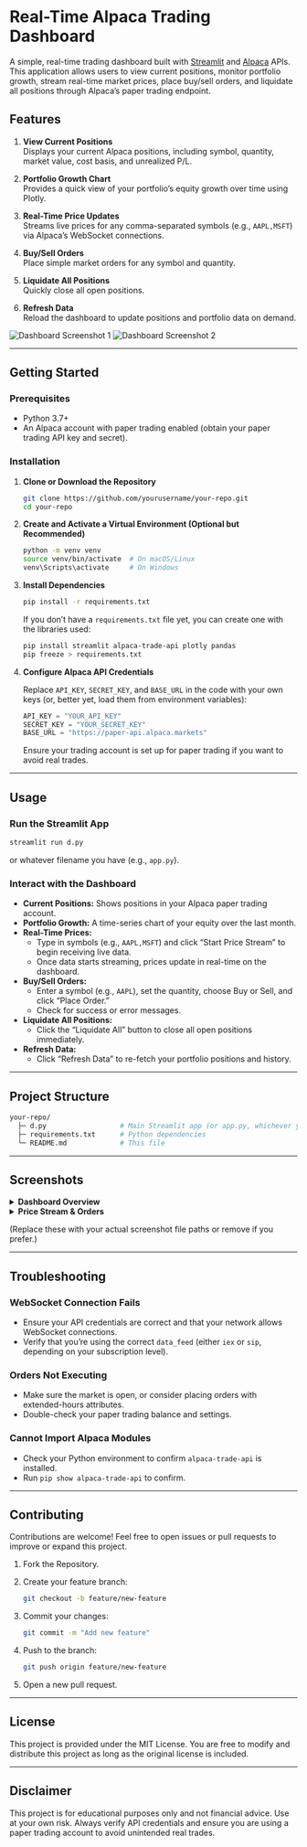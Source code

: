 # Real-Time Alpaca Trading Dashboard

A simple, real-time trading dashboard built with [Streamlit](https://streamlit.io/) and [Alpaca](https://alpaca.markets/) APIs. This application allows users to view current positions, monitor portfolio growth, stream real-time market prices, place buy/sell orders, and liquidate all positions through Alpaca’s paper trading endpoint.

## Features

1. **View Current Positions**  
   Displays your current Alpaca positions, including symbol, quantity, market value, cost basis, and unrealized P/L.

2. **Portfolio Growth Chart**  
   Provides a quick view of your portfolio’s equity growth over time using Plotly.

3. **Real-Time Price Updates**  
   Streams live prices for any comma-separated symbols (e.g., `AAPL,MSFT`) via Alpaca’s WebSocket connections.

4. **Buy/Sell Orders**  
   Place simple market orders for any symbol and quantity.

5. **Liquidate All Positions**  
   Quickly close all open positions.

6. **Refresh Data**  
   Reload the dashboard to update positions and portfolio data on demand.

![Dashboard Screenshot 1](dash1.png)
![Dashboard Screenshot 2](dash2.png)

---

## Getting Started

### Prerequisites

- Python 3.7+
- An Alpaca account with paper trading enabled (obtain your paper trading API key and secret).

### Installation

1. **Clone or Download the Repository**

   ```bash
   git clone https://github.com/yourusername/your-repo.git
   cd your-repo
   ```

2. **Create and Activate a Virtual Environment (Optional but Recommended)**

   ```bash
   python -m venv venv
   source venv/bin/activate  # On macOS/Linux
   venv\Scripts\activate     # On Windows
   ```

3. **Install Dependencies**

   ```bash
   pip install -r requirements.txt
   ```

   If you don’t have a `requirements.txt` file yet, you can create one with the libraries used:

   ```bash
   pip install streamlit alpaca-trade-api plotly pandas
   pip freeze > requirements.txt
   ```

4. **Configure Alpaca API Credentials**

   Replace `API_KEY`, `SECRET_KEY`, and `BASE_URL` in the code with your own keys (or, better yet, load them from environment variables):

   ```python
   API_KEY = "YOUR_API_KEY"
   SECRET_KEY = "YOUR_SECRET_KEY"
   BASE_URL = "https://paper-api.alpaca.markets"
   ```

   Ensure your trading account is set up for paper trading if you want to avoid real trades.

---

## Usage

### Run the Streamlit App

```bash
streamlit run d.py
```

or whatever filename you have (e.g., `app.py`).

### Interact with the Dashboard

- **Current Positions:** Shows positions in your Alpaca paper trading account.
- **Portfolio Growth:** A time-series chart of your equity over the last month.
- **Real-Time Prices:**
  - Type in symbols (e.g., `AAPL,MSFT`) and click “Start Price Stream” to begin receiving live data.
  - Once data starts streaming, prices update in real-time on the dashboard.
- **Buy/Sell Orders:**
  - Enter a symbol (e.g., `AAPL`), set the quantity, choose Buy or Sell, and click “Place Order.”
  - Check for success or error messages.
- **Liquidate All Positions:**
  - Click the “Liquidate All” button to close all open positions immediately.
- **Refresh Data:**
  - Click “Refresh Data” to re-fetch your portfolio positions and history.

---

## Project Structure

```bash
your-repo/
  ├─ d.py                  # Main Streamlit app (or app.py, whichever you named it)
  ├─ requirements.txt      # Python dependencies
  └─ README.md             # This file
```

---

## Screenshots

<details> <summary><strong>Dashboard Overview</strong></summary>

Example of the “Current Positions” and “Portfolio Growth” sections.

</details>

<details> <summary><strong>Price Stream & Orders</strong></summary>

Example of the “Real-Time Prices,” “Buy/Sell Orders,” and “Liquidate All Positions” sections.

</details>

(Replace these with your actual screenshot file paths or remove if you prefer.)

---

## Troubleshooting

### WebSocket Connection Fails

- Ensure your API credentials are correct and that your network allows WebSocket connections.
- Verify that you’re using the correct `data_feed` (either `iex` or `sip`, depending on your subscription level).

### Orders Not Executing

- Make sure the market is open, or consider placing orders with extended-hours attributes.
- Double-check your paper trading balance and settings.

### Cannot Import Alpaca Modules

- Check your Python environment to confirm `alpaca-trade-api` is installed.
- Run `pip show alpaca-trade-api` to confirm.

---

## Contributing

Contributions are welcome! Feel free to open issues or pull requests to improve or expand this project.

1. Fork the Repository.
2. Create your feature branch:

   ```bash
   git checkout -b feature/new-feature
   ```

3. Commit your changes:

   ```bash
   git commit -m "Add new feature"
   ```

4. Push to the branch:

   ```bash
   git push origin feature/new-feature
   ```

5. Open a new pull request.

---

## License

This project is provided under the MIT License. You are free to modify and distribute this project as long as the original license is included.

---

## Disclaimer

This project is for educational purposes only and not financial advice. Use at your own risk. Always verify API credentials and ensure you are using a paper trading account to avoid unintended real trades.

